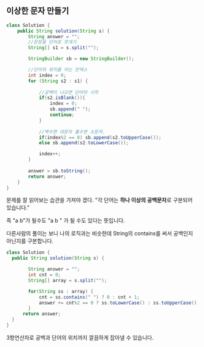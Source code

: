 ## 이상한 문자 만들기

```java
class Solution {
    public String solution(String s) {
        String answer = "";
        //문장을 단어로 쪼개기
        String[] s1 = s.split("");

        StringBuilder sb = new StringBuilder();

        //단어의 위치를 아는 인덱스
        int index = 0;
        for (String s2 : s1) {
            
            //공백이 나오면 단어의 시작
            if(s2.isBlank()){
                index = 0;
                sb.append(" ");
                continue;
            }
            
            //짝수면 대문자 홀수면 소문자.
            if(index%2 == 0) sb.append(s2.toUpperCase());
            else sb.append(s2.toLowerCase());

            index++;
        }
        
        answer = sb.toString();
        return answer;
    }
}
```

문제를 잘 읽어보는 습관을 가져야 겠다. "각 단어는 **하나 이상의 공백문자**로 구분되어 있습니다."

즉 "a b"가 될수도 "a b   " 가 될 수도 있다는 뜻입니다.

다른사람의 풀이는 보니 나의 로직과는 비슷한데 String의 contains를 써서 공백인지 아닌지를 구분합니다.

```java
class Solution {
  public String solution(String s) {

        String answer = "";
        int cnt = 0;
        String[] array = s.split("");

        for(String ss : array) {
            cnt = ss.contains(" ") ? 0 : cnt + 1;
            answer += cnt%2 == 0 ? ss.toLowerCase() : ss.toUpperCase(); 
        }
      return answer;
  }
}
```

3항연산자로 공백과 단어의 위치까지 깔끔하게 잡아낼 수 있습니다.